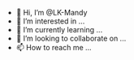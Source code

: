 - 👋 Hi, I’m @LK-Mandy
- 👀 I’m interested in ...
- 🌱 I’m currently learning ...
- 💞️ I’m looking to collaborate on ...
- 📫 How to reach me ...

<!---
LK-Mandy/LK-Mandy is a ✨ special ✨ repository because its `README.md` (this file) appears on your GitHub profile.
You can click the Preview link to take a look at your changes.
--->
